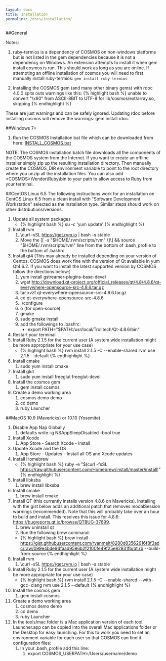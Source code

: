 ```yaml
---
layout: docs
title: Installation
permalink: /docs/installation/
---
```


##General

Notes:

1. ruby-termios is a dependency of COSMOS on non-windows platforms but is not listed in the gem dependencies because it is not a dependency on Windows.  An extension attempts to install it when gem install cosmos is run.  This should work as long as you are online. If attempting an offline installation of cosmos you will need to first manually install ruby-termios: ```gem install ruby-termios```

1. Installing the COSMOS gem (and many other binary gems) with rdoc 4.0.0 spits outs warnings like this:
{% highlight bash %}
unable to convert "\x90" from ASCII-8BIT to UTF-8 for lib/cosmos/ext/array.so, skipping
{% endhighlight %}

These are just warnings and can be safely ignored.  Updating rdoc before installing cosmos will remove the warnings: gem install rdoc.

##Windows 7+
1. Run the COSMOS Installation bat file which can be downloaded from here: [INSTALL_COSMOS.bat](https://raw.githubusercontent.com/BallAerospace/COSMOS/master/vendor/installers/windows/INSTALL_COSMOS.bat)

NOTE: The COSMOS installation batch file downloads all the components of the COSMOS system from the Internet. If you want to create an offline installer simply zip up the resulting installation directory. Then manually create the COSMOS_DIR environment variable to point to the root directory where you unzip all the installation files. You can also add \<COSMOS\>\Vendor\Ruby\bin to your path to allow access to Ruby from your terminal.

##CentOS Linux 6.5
The following instructions work for an installation on CentOS Linux 6.5 from a clean install with "Software Development Workstation" selected as the installation type.  Similar steps should work on other distributions/versions.

1. Update all system packages
    * {% highlight bash %}
    su -c 'yum update'
    {% endhighlight %}
1. Install rvm
    1. \curl -sSL https://get.rvm.io &#124; bash -s stable
    1. Move the \[\[ -s "$HOME/.rvm/scripts/rvm" \]\] && source "$HOME/.rvm/scripts/rvm" line from the bottom of .bash_profile to the bottom of .bashrc
1. Install qt4 (This may already be installed depending on your version of Centos.  COSMOS does work fine with the version of Qt available in yum Qt4.6.2.  If you want to install the latest supported version by COSMOS follow the directions below:)
    1.  yum install gstreamer-plugins-base-devel
    1. wget http://download.qt-project.org/official_releases/qt/4.8/4.8.6/qt-everywhere-opensource-src-4.8.6.tar.gz
    1. tar xvzf qt-everywhere-opensource-src-4.8.6.tar.gz
    1. cd qt-everywhere-opensource-src-4.8.6
    1. ./configure
    1. o (for open-source)
    1. gmake
    1. sudo gmake install
    1. add the followings to .bashrc:
        * export PATH="$PATH:/usr/local/Trolltech/Qt-4.8.6/bin"
1. Restart your terminal
1. Install Ruby 2.1.5 for the current user (A system wide installation might be more appropriate for your use case)
    * {% highlight bash %}
    rvm install 2.1.5 -C --enable-shared
    rvm use 2.1.5 --default
    {% endhighlight %}
1. Install cmake
    1. sudo yum install cmake
1. Install glut
    1. sudo yum install freeglut freeglut-devel
1. Install the cosmos gem
    1. gem install cosmos
1. Create a demo working area
    1. cosmos demo demo
    1. cd demo
    1. ruby Launcher

##MacOS 10.9 (Mavericks) or 10.10 (Yosemite)
1. Disable App Nap Globally
    1. defaults write -g NSAppSleepDisabled -bool true
1. Install Xcode
    1. App Store - Search Xcode - Install
1. Update Xcode and the OS
    1. App Store - Updates - Install all OS and Xcode updates
1. Install Homebrew
    * {% highlight bash %}
    ruby -e "$(curl -fsSL https://raw.githubusercontent.com/Homebrew/install/master/install)"
    {% endhighlight %}
1. Install libksba
    1. brew install libksba
1. Install cmake
    1. brew install cmake
1. Install QT (this currently installs version 4.8.6 on Mavericks).  Installing with the gist below adds an additional patch that removes modalSession warnings (recommended).  Note that this will probably take over an hour to build and install.  This resolves this issue for 4.8.6: https://bugreports.qt.io/browse/QTBUG-37699.
    1. brew uninstall qt
    1.  Run the following brew command:
      * {% highlight bash %}
      brew install https://gist.githubusercontent.com/ryanmelt/8280d83562616f8f3adc/raw/099e4bde94faad9596b2f2100fe49f25e82931fb/qt.rb --build-from-source
      {% endhighlight %}
1. Install rvm
    1. \curl -sSL https://get.rvm.io &#124; bash -s stable
1. Install Ruby 2.1.5 for the current user (A system wide installation might be more appropriate for your use case)
    * {% highlight bash %}
    rvm install 2.1.5 -C --enable-shared --with-gcc=clang
    rvm use 2.1.5 --default
    {% endhighlight %}
1. Install the cosmos gem
    1. gem install cosmos
1. Create a demo working area
    1. cosmos demo demo
    1. cd demo
    1. ruby Launcher
1. In the tools/mac folder is a Mac application version of each tool.    Launcher.app can be copied into the overall Mac applications folder or the Desktop for easy launching.   For this to work you need to set an environment variable for each user so that COSMOS can find it configuration files:
    1. In your .bash_profile add this line:
        1. export COSMOS_USERPATH=/Users/username/demo
